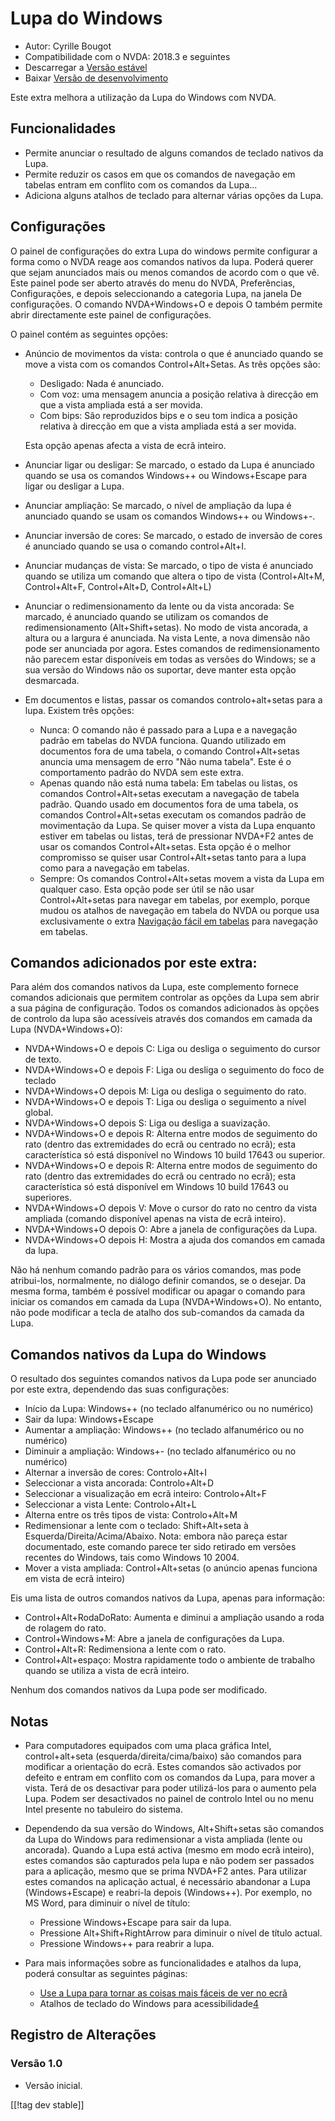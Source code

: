 # Lupa do Windows #

* Autor: Cyrille Bougot
* Compatibilidade com o NVDA: 2018.3 e seguintes
* Descarregar a [Versão estável][1]
* Baixar [Versão de desenvolvimento][2]

Este extra melhora a utilização da Lupa do Windows com NVDA.


## Funcionalidades

* Permite anunciar o resultado de alguns comandos de teclado nativos da
  Lupa.
* Permite reduzir os casos em que os comandos de navegação em tabelas entram
  em conflito com os comandos da Lupa...
* Adiciona alguns atalhos de teclado para alternar várias opções da Lupa.


## Configurações

O painel de configurações do extra Lupa do windows permite configurar a forma como o NVDA reage aos comandos nativos da lupa.
Poderá querer que sejam anunciados mais ou menos comandos de acordo com o que vê.
Este painel pode ser aberto através do menu do NVDA, Preferências, Configurações, e depois seleccionando a categoria Lupa, na janela De configurações.
O comando NVDA+Windows+O e depois O também permite abrir directamente este painel de configurações.

O painel contém as seguintes opções:

* Anúncio de movimentos da vista: controla o que é anunciado quando se move
  a vista com os comandos Control+Alt+Setas. As três opções são:
  
    * Desligado: Nada é anunciado.
    * Com voz: uma mensagem anuncia a posição relativa à direcção em que a
      vista ampliada está a ser movida.
    * Com bips: São reproduzidos bips e o seu tom indica a posição relativa
      à direcção em que a vista ampliada está a ser movida.
  
  Esta opção apenas afecta a vista de ecrã inteiro.
  
* Anunciar ligar ou desligar: Se marcado, o estado da Lupa é anunciado
  quando se usa os comandos Windows++ ou Windows+Escape para ligar ou
  desligar a Lupa.
* Anunciar ampliação: Se marcado, o nível de ampliação da lupa é anunciado
  quando se usam os comandos Windows++ ou Windows+-.
* Anunciar inversão de cores: Se marcado, o estado de inversão de cores é
  anunciado quando se usa o comando control+Alt+I.
* Anunciar mudanças de vista: Se marcado, o tipo de vista é anunciado quando
  se utiliza um comando que altera o tipo de vista (Control+Alt+M,
  Control+Alt+F, Control+Alt+D, Control+Alt+L)
* Anunciar o redimensionamento da lente ou da vista ancorada: Se marcado, é
  anunciado quando se utilizam os comandos de redimensionamento
  (Alt+Shift+setas). No modo de vista ancorada, a altura ou a largura é
  anunciada.  Na vista Lente, a nova dimensão não pode ser anunciada por
  agora.  Estes comandos de redimensionamento não parecem estar disponíveis
  em todas as versões do Windows; se a sua versão do Windows não os
  suportar, deve manter esta opção desmarcada.
* Em documentos e listas, passar os comandos controlo+alt+setas para a
  lupa. Existem três opções:
  
    * Nunca: O comando não é passado para a Lupa e a navegação padrão em
      tabelas do NVDA funciona.  Quando utilizado em documentos fora de uma
      tabela, o comando Control+Alt+setas anuncia uma mensagem de erro "Não
      numa tabela". Este é o comportamento padrão do NVDA sem este extra.
    * Apenas quando não está numa tabela: Em tabelas ou listas, os comandos
      Control+Alt+setas executam a navegação de tabela padrão.  Quando usado
      em documentos fora de uma tabela, os comandos Control+Alt+setas
      executam os comandos padrão de movimentação da Lupa.  Se quiser mover
      a vista da Lupa enquanto estiver em tabelas ou listas, terá de
      pressionar NVDA+F2 antes de usar os comandos Control+Alt+setas.  Esta
      opção é o melhor compromisso se quiser usar Control+Alt+setas tanto
      para a lupa como para a navegação em tabelas.
    * Sempre: Os comandos Control+Alt+setas movem a vista da Lupa em
      qualquer caso.  Esta opção pode ser útil se não usar Control+Alt+setas
      para navegar em tabelas, por exemplo, porque mudou os atalhos de
      navegação em tabela do NVDA ou porque usa exclusivamente o extra
      [Navigação fácil em tabelas][5] para navegação em tabelas.


## Comandos adicionados por este extra:

Para além dos comandos nativos da Lupa, este complemento fornece comandos
adicionais que permitem controlar as opções da Lupa sem abrir a sua página
de configuração. Todos os comandos adicionados às opções de controlo da lupa
são acessíveis através dos comandos em camada da Lupa (NVDA+Windows+O):

* NVDA+Windows+O e depois C: Liga ou desliga o seguimento do cursor de
  texto.
* NVDA+Windows+O e depois F: Liga ou desliga o seguimento do foco de teclado
* NVDA+Windows+O depois M: Liga ou desliga o seguimento do rato.
* NVDA+Windows+O e depois T: Liga ou desliga o seguimento a nível global.
* NVDA+Windows+O depois S: Liga ou desliga a suavização.
* NVDA+Windows+O e depois R: Alterna entre modos de seguimento do rato
  (dentro das extremidades do ecrã ou centrado no ecrã); esta característica
  só está disponível no Windows 10 build 17643 ou superior.
* NVDA+Windows+O e depois R: Alterna entre modos de seguimento do rato
  (dentro das extremidades do ecrã ou centrado no ecrã); esta característica
  só está disponível em Windows 10 build 17643 ou superiores.
* NVDA+Windows+O depois V: Move o cursor do rato no centro da vista ampliada
  (comando disponível apenas na vista de ecrã inteiro).
* NVDA+Windows+O depois O: Abre a janela de configurações da Lupa.
* NVDA+Windows+O depois H: Mostra a ajuda dos comandos em camada da lupa.

Não há nenhum comando padrão para os vários comandos, mas pode atribui-los,
normalmente, no diálogo definir comandos, se o desejar. Da mesma forma,
também é possível modificar ou apagar o comando para iniciar os comandos em
camada da Lupa (NVDA+Windows+O). No entanto, não pode modificar a tecla de
atalho dos sub-comandos da camada da Lupa.


## Comandos nativos da Lupa do Windows

O resultado dos seguintes comandos nativos da Lupa pode ser anunciado por
este extra, dependendo das suas configurações:

* Início da Lupa: Windows++ (no teclado alfanumérico ou no numérico)
* Sair da lupa: Windows+Escape
* Aumentar a ampliação: Windows++ (no teclado alfanumérico ou no numérico)
* Diminuir a ampliação: Windows+- (no teclado alfanumérico ou no numérico)
* Alternar a inversão de cores: Controlo+Alt+I
* Seleccionar a vista ancorada: Controlo+Alt+D
* Seleccionar a visualização em ecrã inteiro: Controlo+Alt+F
* Seleccionar a vista Lente: Controlo+Alt+L
* Alterna entre os três tipos de vista: Controlo+Alt+M
* Redimensionar a lente com o teclado: Shift+Alt+seta à
  Esquerda/Direita/Acima/Abaixo.  Nota: embora não pareça estar documentado,
  este comando parece ter sido retirado em versões recentes do Windows, tais
  como Windows 10 2004.
* Mover a vista ampliada: Control+Alt+setas (o anúncio apenas funciona em
  vista de ecrã inteiro)

Eis uma lista de outros comandos nativos da Lupa, apenas para informação:

* Control+Alt+RodaDoRato: Aumenta e diminui a ampliação usando a roda de
  rolagem do rato.
* Control+Windows+M: Abre a janela de configurações da Lupa.
* Control+Alt+R: Redimensiona a lente com o rato.
* Control+Alt+espaço: Mostra rapidamente todo o ambiente de trabalho quando
  se utiliza a vista de ecrã inteiro.

Nenhum dos comandos nativos da Lupa pode ser modificado.


## Notas

* Para computadores equipados com uma placa gráfica Intel, control+alt+seta
  (esquerda/direita/cima/baixo) são comandos para modificar a orientação do
  ecrã. Estes comandos são activados por defeito e entram em conflito com os
  comandos da Lupa, para mover a vista. Terá de os desactivar para poder
  utilizá-los para o aumento pela Lupa. Podem ser desactivados no painel de
  controlo Intel ou no menu Intel presente no tabuleiro do sistema.
* Dependendo da sua versão do Windows, Alt+Shift+setas são comandos da Lupa
  do Windows para redimensionar a vista ampliada (lente ou ancorada). Quando
  a Lupa está activa (mesmo em modo ecrã inteiro), estes comandos são
  capturados pela lupa e não podem ser passados para a aplicação, mesmo que
  se prima NVDA+F2 antes. Para utilizar estes comandos na aplicação actual,
  é necessário abandonar a Lupa (Windows+Escape) e reabri-la depois
  (Windows++). Por exemplo, no MS Word, para diminuir o nível de título:
  
    * Pressione Windows+Escape para sair da lupa.
    * Pressione Alt+Shift+RightArrow para diminuir o nível de título actual.
    * Pressione Windows++ para reabrir a lupa.

* Para mais informações sobre as funcionalidades e atalhos da lupa, poderá
  consultar as seguintes páginas:

    * [Use a Lupa para tornar as coisas mais fáceis de ver no
      ecrã](https://support.microsoft.com/pt-pt/help/11542/windows-use-magnifier-to-make-things-easier-to-see)
    * Atalhos de teclado do Windows para acessibilidade[4]


## Registro de Alterações

### Versão 1.0

* Versão inicial.

[[!tag dev stable]]

[1]: https://addons.nvda-project.org/files/get.php?file=winmag

[2]: https://addons.nvda-project.org/files/get.php?file=winmag-dev

[4]: https://support.microsoft.com/pt-pt/help/13810

[5]: https://addons.nvda-project.org/addons/easyTableNavigator.en.html
